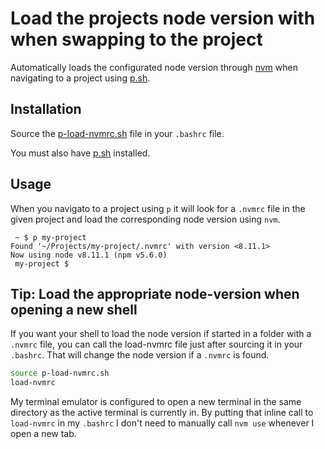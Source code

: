 # Load the projects node version with when swapping to the project

Automatically loads the configurated node version through
[nvm](https://github.com/creationix/nvm) when navigating to a project using
[p.sh](../p).

## Installation

Source the [p-load-nvmrc.sh](./p-load-nvmrc.sh) file in your `.bashrc` file.

You must also have [p.sh](../p) installed.

## Usage

When you navigato to a project using `p` it will look for a `.nvmrc` file in
the given project and load the corresponding node version using `nvm`.

```
 ~ $ p my-project
Found '~/Projects/my-project/.nvmrc' with version <8.11.1>
Now using node v8.11.1 (npm v5.6.0)
 my-project $
```

## Tip: Load the appropriate node-version when opening a new shell

If you want your shell to load the node version if started in a folder with a
`.nvmrc` file, you can call the load-nvmrc file just after sourcing it in your
`.bashrc`. That will change the node version if a `.nvmrc` is found.

```sh
source p-load-nvmrc.sh
load-nvmrc
```

My terminal emulator is configured to open a new terminal in the same directory
as the active terminal is currently in. By putting that inline call to
`load-nvmrc` in my `.bashrc` I don't need to manually call `nvm use` whenever I
open a new tab.
